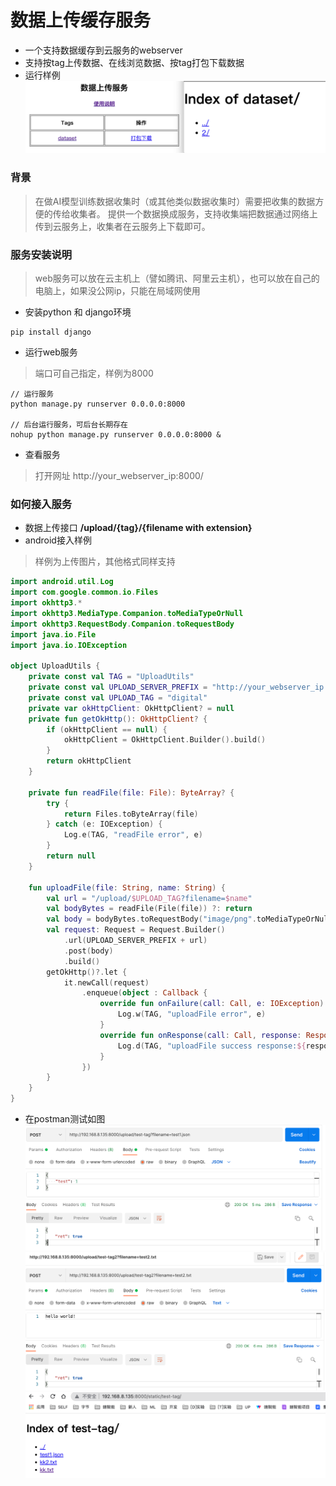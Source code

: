 # 数据上传缓存服务
- 一个支持数据缓存到云服务的webserver
- 支持按tag上传数据、在线浏览数据、按tag打包下载数据
- 运行样例
![preview](./readme/preview.png)

### 背景

> 在做AI模型训练数据收集时（或其他类似数据收集时）需要把收集的数据方便的传给收集者。
> 提供一个数据换成服务，支持收集端把数据通过网络上传到云服务上，收集者在云服务上下载即可。


### 服务安装说明

> web服务可以放在云主机上（譬如腾讯、阿里云主机），也可以放在自己的电脑上，如果没公网ip，只能在局域网使用

- 安装python 和 django环境
```
pip install django
```

- 运行web服务
> 端口可自己指定，样例为8000
```
// 运行服务
python manage.py runserver 0.0.0.0:8000  

// 后台运行服务，可后台长期存在
nohup python manage.py runserver 0.0.0.0:8000 &
```

- 查看服务
> 打开网址 http://your_webserver_ip:8000/


### 如何接入服务
- 数据上传接口 **/upload/{tag}/{filename with extension}**
- android接入样例
> 样例为上传图片，其他格式同样支持
```kotlin
import android.util.Log
import com.google.common.io.Files
import okhttp3.*
import okhttp3.MediaType.Companion.toMediaTypeOrNull
import okhttp3.RequestBody.Companion.toRequestBody
import java.io.File
import java.io.IOException

object UploadUtils {
    private const val TAG = "UploadUtils"
    private const val UPLOAD_SERVER_PREFIX = "http://your_webserver_ip:8000"
    private const val UPLOAD_TAG = "digital"
    private var okHttpClient: OkHttpClient? = null
    private fun getOkHttp(): OkHttpClient? {
        if (okHttpClient == null) {
            okHttpClient = OkHttpClient.Builder().build()
        }
        return okHttpClient
    }

    private fun readFile(file: File): ByteArray? {
        try {
            return Files.toByteArray(file)
        } catch (e: IOException) {
            Log.e(TAG, "readFile error", e)
        }
        return null
    }

    fun uploadFile(file: String, name: String) {
        val url = "/upload/$UPLOAD_TAG?filename=$name"
        val bodyBytes = readFile(File(file)) ?: return
        val body = bodyBytes.toRequestBody("image/png".toMediaTypeOrNull())
        val request: Request = Request.Builder()
            .url(UPLOAD_SERVER_PREFIX + url)
            .post(body)
            .build()
        getOkHttp()?.let {
            it.newCall(request)
                .enqueue(object : Callback {
                    override fun onFailure(call: Call, e: IOException) {
                        Log.w(TAG, "uploadFile error", e)
                    }
                    override fun onResponse(call: Call, response: Response) {
                        Log.d(TAG, "uploadFile success response:${response.body}")
                    }
                })
        }
    }
}
```
- 在postman测试如图
![test1](./readme/test1.png)
![test2](./readme/test2.png)
![test3](./readme/test3.png)